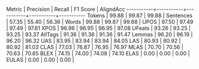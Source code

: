 Metric     | Precision |    Recall |  F1 Score | AligndAcc
-----------+-----------+-----------+-----------+-----------
Tokens     |     99.88 |     99.87 |     99.88 |
Sentences  |     57.35 |     55.40 |     56.36 |
Words      |     99.88 |     99.87 |     99.88 |
UPOS       |     97.50 |     97.49 |     97.49 |     97.61
XPOS       |     96.96 |     96.95 |     96.95 |     97.08
UFeats     |     93.26 |     93.25 |     93.25 |     93.37
AllTags    |     91.36 |     91.36 |     91.36 |     91.47
Lemmas     |     96.20 |     96.19 |     96.20 |     96.32
UAS        |     83.95 |     83.94 |     83.94 |     84.05
LAS        |     80.93 |     80.92 |     80.92 |     81.03
CLAS       |     77.03 |     76.87 |     76.95 |     76.97
MLAS       |     70.70 |     70.56 |     70.63 |     70.65
BLEX       |     74.15 |     74.00 |     74.08 |     74.10
ELAS       |      0.00 |      0.00 |      0.00 |
EULAS      |      0.00 |      0.00 |      0.00 |
